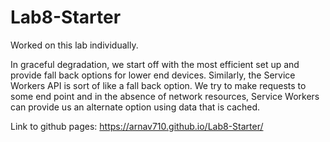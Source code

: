 # Lab8-Starter

Worked on this lab individually.

In graceful degradation, we start off with the most efficient set up and provide fall back options for lower end devices. Similarly, the Service Workers API is sort of like a fall back option. We try to make requests to some end point and in the absence of network resources, Service Workers can provide us an alternate option using data that is cached. 

Link to github pages: https://arnav710.github.io/Lab8-Starter/